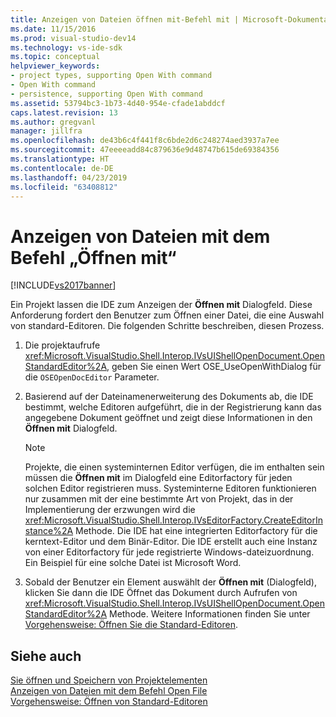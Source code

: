 ```yaml
---
title: Anzeigen von Dateien öffnen mit-Befehl mit | Microsoft-Dokumentation
ms.date: 11/15/2016
ms.prod: visual-studio-dev14
ms.technology: vs-ide-sdk
ms.topic: conceptual
helpviewer_keywords:
- project types, supporting Open With command
- Open With command
- persistence, supporting Open With command
ms.assetid: 53794bc3-1b73-4d40-954e-cfade1abddcf
caps.latest.revision: 13
ms.author: gregvanl
manager: jillfra
ms.openlocfilehash: de43b6c4f441f8c6bde2d6c248274aed3937a7ee
ms.sourcegitcommit: 47eeeeadd84c879636e9d48747b615de69384356
ms.translationtype: HT
ms.contentlocale: de-DE
ms.lasthandoff: 04/23/2019
ms.locfileid: "63408812"
---
```

# <a name="displaying-files-by-using-the-open-with-command"></a>Anzeigen von Dateien mit dem Befehl „Öffnen mit“
[!INCLUDE[vs2017banner](../../includes/vs2017banner.md)]

Ein Projekt lassen die IDE zum Anzeigen der **Öffnen mit** Dialogfeld. Diese Anforderung fordert den Benutzer zum Öffnen einer Datei, die eine Auswahl von standard-Editoren. Die folgenden Schritte beschreiben, diesen Prozess.  
  
1. Die projektaufrufe <xref:Microsoft.VisualStudio.Shell.Interop.IVsUIShellOpenDocument.OpenStandardEditor%2A>, geben Sie einen Wert OSE_UseOpenWithDialog für die `OSEOpenDocEditor` Parameter.  
  
2. Basierend auf der Dateinamenerweiterung des Dokuments ab, die IDE bestimmt, welche Editoren aufgeführt, die in der Registrierung kann das angegebene Dokument geöffnet und zeigt diese Informationen in den **Öffnen mit** Dialogfeld.  
  
    > [!NOTE]
    > Projekte, die einen systeminternen Editor verfügen, die im enthalten sein müssen die **Öffnen mit** im Dialogfeld eine Editorfactory für jeden solchen Editor registrieren muss. Systeminterne Editoren funktionieren nur zusammen mit der eine bestimmte Art von Projekt, das in der Implementierung der erzwungen wird die <xref:Microsoft.VisualStudio.Shell.Interop.IVsEditorFactory.CreateEditorInstance%2A> Methode. Die IDE hat eine integrierten Editorfactory für die kerntext-Editor und dem Binär-Editor. Die IDE erstellt auch eine Instanz von einer Editorfactory für jede registrierte Windows-dateizuordnung. Ein Beispiel für eine solche Datei ist Microsoft Word.  
  
3. Sobald der Benutzer ein Element auswählt der **Öffnen mit** (Dialogfeld), klicken Sie dann die IDE Öffnet das Dokument durch Aufrufen von <xref:Microsoft.VisualStudio.Shell.Interop.IVsUIShellOpenDocument.OpenStandardEditor%2A> Methode. Weitere Informationen finden Sie unter [Vorgehensweise: Öffnen Sie die Standard-Editoren](../../extensibility/how-to-open-standard-editors.md).  
  
## <a name="see-also"></a>Siehe auch  
 [Sie öffnen und Speichern von Projektelementen](../../extensibility/internals/opening-and-saving-project-items.md)   
 [Anzeigen von Dateien mit dem Befehl Open File](../../extensibility/internals/displaying-files-by-using-the-open-file-command.md)   
 [Vorgehensweise: Öffnen von Standard-Editoren](../../extensibility/how-to-open-standard-editors.md)
